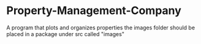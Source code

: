 # Property-Management-Company
A program that plots and organizes properties
the images folder should be placed in a package under src called "images"
